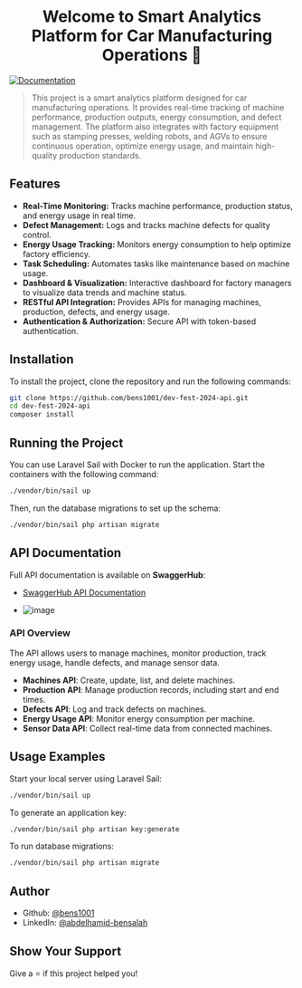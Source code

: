 <h1 align="center">Welcome to Smart Analytics Platform for Car Manufacturing Operations 👋</h1>
<p>
  <a href="https://app.swaggerhub.com/apis/ABDELHAMIDBENSALAH35/dev-fest_2024_2nd_challenge_api_documentation/1.0.0" target="_blank">
    <img alt="Documentation" src="https://img.shields.io/badge/documentation-yes-brightgreen.svg" />
  </a>
</p>

> This project is a smart analytics platform designed for car manufacturing operations. It provides real-time tracking of machine performance, production outputs, energy consumption, and defect management. The platform also integrates with factory equipment such as stamping presses, welding robots, and AGVs to ensure continuous operation, optimize energy usage, and maintain high-quality production standards.

## Features

- **Real-Time Monitoring:** Tracks machine performance, production status, and energy usage in real time.
- **Defect Management:** Logs and tracks machine defects for quality control.
- **Energy Usage Tracking:** Monitors energy consumption to help optimize factory efficiency.
- **Task Scheduling:** Automates tasks like maintenance based on machine usage.
- **Dashboard & Visualization:** Interactive dashboard for factory managers to visualize data trends and machine status.
- **RESTful API Integration:** Provides APIs for managing machines, production, defects, and energy usage.
- **Authentication & Authorization:** Secure API with token-based authentication.

## Installation

To install the project, clone the repository and run the following commands:

```sh
git clone https://github.com/bens1001/dev-fest-2024-api.git
cd dev-fest-2024-api
composer install
```

## Running the Project

You can use Laravel Sail with Docker to run the application. Start the containers with the following command:

```sh
./vendor/bin/sail up
```

Then, run the database migrations to set up the schema:

```sh
./vendor/bin/sail php artisan migrate
```

## API Documentation

Full API documentation is available on **SwaggerHub**:
- [SwaggerHub API Documentation](https://app.swaggerhub.com/apis/ABDELHAMIDBENSALAH35/dev-fest_2024_2nd_challenge_api_documentation/1.0.0)

- ![image](https://github.com/user-attachments/assets/98d501be-d8a5-42d9-bdb4-4e771f8e459c)

### API Overview

The API allows users to manage machines, monitor production, track energy usage, handle defects, and manage sensor data.

- **Machines API**: Create, update, list, and delete machines.
- **Production API**: Manage production records, including start and end times.
- **Defects API**: Log and track defects on machines.
- **Energy Usage API**: Monitor energy consumption per machine.
- **Sensor Data API**: Collect real-time data from connected machines.

## Usage Examples

Start your local server using Laravel Sail:

```sh
./vendor/bin/sail up
```

To generate an application key:

```sh
./vendor/bin/sail php artisan key:generate
```

To run database migrations:

```sh
./vendor/bin/sail php artisan migrate
```

## Author

- Github: [@bens1001](https://github.com/bens1001)
- LinkedIn: [@abdelhamid-bensalah](https://linkedin.com/in/abdelhamid-bensalah)

## Show Your Support

Give a ⭐️ if this project helped you!

